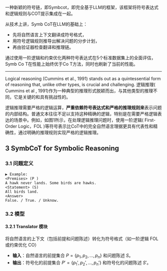 一种新颖的符号链，即Symbcot，即完全基于LLM的框架，该框架将符号表达式和逻辑规则与COT提示集成在一起。

从技术上讲，Symb CoT在LLM的基础上：
- 先将自然语言上下文翻译成符号格式，
- 用符号逻辑规则推导出解决问题的分步计划，
- 再由验证器检查翻译和推理链。

通过使用一阶逻辑和约束优化两种符号表达式在5个标准数据集上的全面评估，Symb Co T在性能上始终优于Co T方法，同时也刷新了当前的性能。

---
Logical reasoning (Cummins et al., 1991) stands out as a quintessential form of reasoning that, unlike other types, is crucial and challenging. 逻辑推理( Cummins et al , 1991)作为一种典型的推理形式脱颖而出，与其他类型的推理不同，它是关键的和具有挑战性的。

逻辑推理需要严格的逻辑运算，**严重依赖符号表达式和严格的推理规则来**表示问题的内部结构。普通文本往往不足以支持这种精确的逻辑，特别是在需要严格逻辑表达的场景中。例如，如图1所示，在处理逻辑推理问题时，使用一阶逻辑( First-Order Logic，FOL )等符号表示比CoT中的完全自然语言理据更具有代表性和精确性，通过明确的推理规则实现严格的逻辑推理。

## 3 SymbCoT for Symbolic Reasoning
### 3.1 问题定义

	▶ Example:  
	<Premises> (P ) 
	A hawk never lands. Some birds are hawks. 
	<Statement> (S) 
	All birds land. 
	<Answer> 
	False. / True. / Unknow.

### 3.2 模型

#### 3.2.1 Translator 模块

将自然语言的上下文（包括前提和问题陈述）转化为符号格式（如一阶逻辑 FOL 或约束优化 CO）

- **输入**：自然语言的前提集合 $P = \{p_1, p_2, \ldots, p_n\}$ 和问题陈述 $S$。
- **输出**：符号化的前提集合  $P' = \{p_1', p_2', \ldots, p_n'\}$ 和符号化的问题陈述 $S'$。